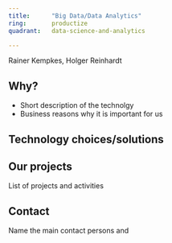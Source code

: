 ```yaml
---
title:      "Big Data/Data Analytics"
ring:       productize
quadrant:   data-science-and-analytics

---
```


Rainer Kempkes, Holger Reinhardt

## Why?
- Short description of the technolgy 
- Business reasons why it is important for us

## Technology choices/solutions


## Our projects 
List of projects and activities


## Contact
Name the main contact persons and 
